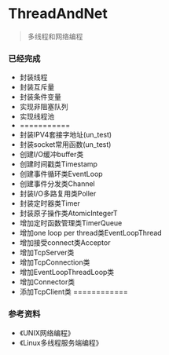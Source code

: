 # ThreadAndNet
> 多线程和网络编程

### 已经完成
- 封装线程
- 封装互斥量
- 封装条件变量
- 实现非阻塞队列
- 实现线程池
- ===========
- 封装IPV4套接字地址(un_test)
- 封装socket常用函数(un_test)
- 创建I/O缓冲buffer类
- 创建时间戳类Timestamp
- 创建事件循环类EventLoop
- 创建事件分发类Channel
- 封装I/O多路复用类Poller
- 封装定时器类Timer
- 封装原子操作类AtomicIntegerT
- 增加定时函数管理类TimerQueue
- 增加one loop per thread类EventLoopThread
- 增加接受connect类Acceptor
- 增加TcpServer类
- 增加TcpConnection类
- 增加EventLoopThreadLoop类
- 增加Connector类
- 添加TcpClient类
============

### 参考资料
- 《UNIX网络编程》
- 《Linux多线程服务端编程》 
